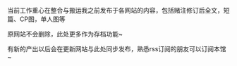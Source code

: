 当前工作重心在整合与搬运我之前发布于各网站的内容，包括赌注修订后全文，短篇、CP图，单人图等

原网站不会删除，此处更多作为存档功能~

有新的产出以后会在更新网站与此处同步发布，熟悉rss订阅的朋友可以订阅本馆~

